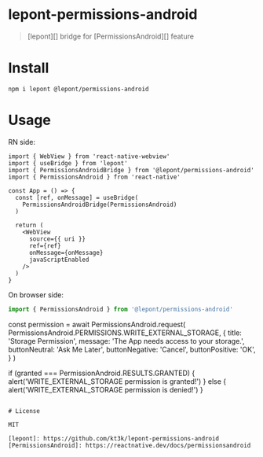 # lepont-permissions-android

> [lepont][] bridge for [PermissionsAndroid][] feature

# Install

```
npm i lepont @lepont/permissions-android
```

# Usage

RN side:

```tsx
import { WebView } from 'react-native-webview'
import { useBridge } from 'lepont'
import { PermissionsAndroidBridge } from '@lepont/permissions-android'
import { PermissionsAndroid } from 'react-native'

const App = () => {
  const [ref, onMessage] = useBridge(
    PermissionsAndroidBridge(PermissionsAndroid)
  )

  return (
    <WebView
      source={{ uri }}
      ref={ref}
      onMessage={onMessage}
      javaScriptEnabled
    />
  )
}
```

On browser side:

```ts
import { PermissionsAndroid } from '@lepont/permissions-android'
```

const permission = await PermissionsAndroid.request(
  PermissionsAndroid.PERMISSIONS.WRITE_EXTERNAL_STORAGE,
  {
    title: 'Storage Permission',
    message: 'The App needs access to your storage.',
    buttonNeutral: 'Ask Me Later',
    buttonNegative: 'Cancel',
    buttonPositive: 'OK',
  }
)

if (granted === PermissionAndroid.RESULTS.GRANTED) {
  alert('WRITE_EXTERNAL_STORAGE permission is granted!')
} else {
  alert('WRITE_EXTERNAL_STORAGE permission is denied!')
}
```

# License

MIT

[lepont]: https://github.com/kt3k/lepont-permissions-android
[PermissionsAndroid]: https://reactnative.dev/docs/permissionsandroid
